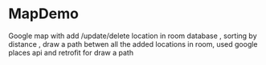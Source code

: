 # MapDemo
Google map with add /update/delete location in room database , sorting by distance , draw a path betwen all the added locations in room, used google places api and retrofit for draw a path
